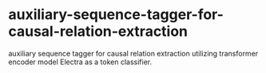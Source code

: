# auxiliary-sequence-tagger-for-causal-relation-extraction

auxiliary sequence tagger for causal relation extraction utilizing transformer encoder model Electra as a token classifier.

